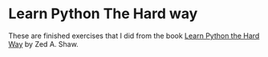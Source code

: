 Learn Python The Hard way
==========================

These are finished exercises that I did from the book [Learn Python the Hard Way](http://learnpythonthehardway.org/) by Zed A. Shaw.